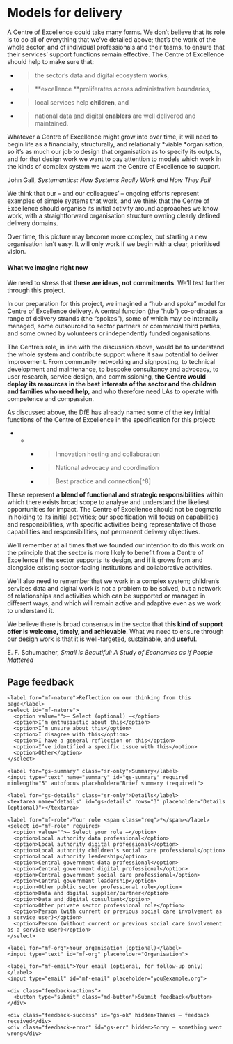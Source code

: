 # Models for delivery

A Centre of Excellence could take many forms. We don’t believe that its role is to do all of everything that we’ve detailed above; that’s the work of the whole sector, and of individual professionals and their teams, to ensure that their services’ support functions remain effective. The Centre of Excellence should help to make sure that:

- > the sector’s data and digital ecosystem **works**,

- > **excellence **proliferates across administrative boundaries,

- > local services help **children**, and

- > national data and digital **enablers** are well delivered and maintained.

Whatever a Centre of Excellence might grow into over time, it will need to begin life as a financially, structurally, and relationally *viable *organisation, so it’s as much our job to design that organisation as to specify its outputs, and for that design work we want to pay attention to models which work in the kinds of complex system we want the Centre of Excellence to support.

John Gall, *Systemantics: How Systems Really Work and How They Fail*

We think that our – and our colleagues’ – ongoing efforts represent examples of simple systems that work, and we think that the Centre of Excellence should organise its initial activity around approaches we know work, with a straightforward organisation structure owning clearly defined delivery domains.

Over time, this picture may become more complex, but starting a new organisation isn’t easy. It will only work if we begin with a clear, prioritised vision.

#### What we imagine right now

We need to stress that **these are ideas, not commitments**. We’ll test further through this project.

In our preparation for this project, we imagined a “hub and spoke” model for Centre of Excellence delivery. A central function (the “hub”) co-ordinates a range of delivery strands (the “spokes”), some of which may be internally managed, some outsourced to sector partners or commercial third parties, and some owned by volunteers or independently funded organisations.

The Centre’s role, in line with the discussion above, would be to understand the whole system and contribute support where it saw potential to deliver improvement. From community networking and signposting, to technical development and maintenance, to bespoke consultancy and advocacy, to user research, service design, and commissioning, **the Centre would deploy its resources in the best interests of the sector and the children and families who need help**, and who therefore need LAs to operate with competence and compassion.

As discussed above, the DfE has already named some of the key initial functions of the Centre of Excellence in the specification for this project:

- - - > Innovation hosting and collaboration

    - > National advocacy and coordination

    - > Best practice and connection[^8]

These represent **a blend of functional and strategic responsibilities** within which there exists broad scope to analyse and understand the likeliest opportunities for impact. The Centre of Excellence should not be dogmatic in holding to its initial activities; our specification will focus on capabilities and responsibilities, with specific activities being representative of those capabilities and responsibilities, not permanent delivery objectives.

We’ll remember at all times that we founded our intention to do this work on the principle that the sector is more likely to benefit from a Centre of Excellence if the sector supports its design, and if it grows from and alongside existing sector-facing institutions and collaborative activities.

We'll also need to remember that we work in a complex system; children’s services data and digital work is not a problem to be solved, but a network of relationships and activities which can be supported or managed in different ways, and which will remain active and adaptive even as we work to understand it.

We believe there is broad consensus in the sector that **this kind of support offer is welcome, timely, and achievable**. What we need to ensure through our design work is that it is well-targeted, sustainable, and **useful**.

E. F. Schumacher, *Small is Beautiful: A Study of Economics as if People Mattered*

<!--- feedback form only below here -->


<div class="feedback-section feedback-compact" id="sheets">
  <h2>Page feedback</h2>
  <form id="gs-form">
    <input type="hidden" name="page" id="gs-page">
    <input type="text" name="hp_field" id="hp_field" style="display:none" tabindex="-1" autocomplete="off">

    <label for="mf-nature">Reflection on our thinking from this page</label>
    <select id="mf-nature">
      <option value="">— Select (optional) —</option>
      <option>I’m enthusiastic about this</option>
      <option>I’m unsure about this</option>
      <option>I disagree with this</option>
      <option>I have a general reflection on this</option>
      <option>I’ve identified a specific issue with this</option>
      <option>Other</option>
    </select>
    
    <label for="gs-summary" class="sr-only">Summary</label>
    <input type="text" name="summary" id="gs-summary" required minlength="5" autofocus placeholder="Brief summary (required)">

    <label for="gs-details" class="sr-only">Details</label>
    <textarea name="details" id="gs-details" rows="3" placeholder="Details (optional)"></textarea>

    <label for="mf-role">Your role <span class="req">*</span></label>
    <select id="mf-role" required>
      <option value="">— Select your role —</option>
      <option>Local authority data professional</option>
      <option>Local authority digital professional</option>
      <option>Local authority children’s social care professional</option>
      <option>Local authority leadership</option>
      <option>Central government data professional</option>
      <option>Central government digital professional</option>
      <option>Central government social care professional</option>
      <option>Central government leadership</option>
      <option>Other public sector professional role</option>
      <option>Data and digital supplier/partner</option>
      <option>Data and digital consultant</option>
      <option>Other private sector professional role</option>
      <option>Person (with current or previous social care involvement as a service user)</option>
      <option>Person (without current or previous social care involvement as a service user)</option>
    </select>

    <label for="mf-org">Your organisation (optional)</label>
    <input type="text" id="mf-org" placeholder="Organisation">

    <label for="mf-email">Your email (optional, for follow-up only)</label>
    <input type="email" id="mf-email" placeholder="you@example.org">

    <div class="feedback-actions">
      <button type="submit" class="md-button">Submit feedback</button>
    </div>

    <div class="feedback-success" id="gs-ok" hidden>Thanks — feedback received</div>
    <div class="feedback-error" id="gs-err" hidden>Sorry — something went wrong</div>
  </form>
</div>

